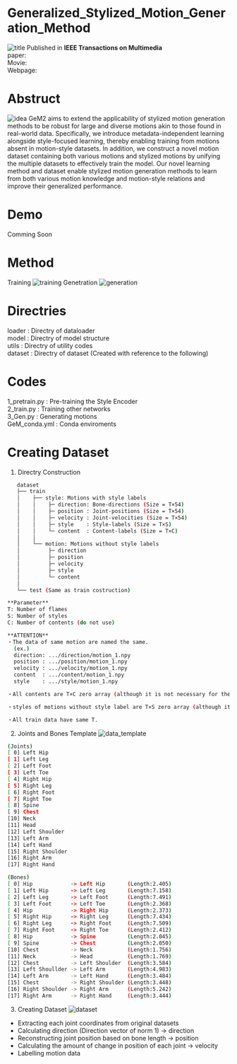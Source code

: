 
# Generalized_Stylized_Motion_Generation_Method

![title](https://github.com/user-attachments/assets/2a0bf6af-5e67-43a3-92d7-6025b9ad61e5)
Published in **IEEE Transactions on Multimedia**
<br>
paper:
<br>
Movie:
<br>
Webpage: 

# Abstruct
![idea](https://github.com/user-attachments/assets/5faffa9b-0479-4e4a-a98f-edf7a3ccc553)
GeM2 aims to extend the applicability of stylized motion generation methods to be robust for large and diverse motions akin to those found in real-world data. Specifically, we introduce metadata-independent learning alongside style-focused learning, thereby enabling training from motions absent in motion-style datasets. In addition, we construct a novel motion dataset containing both various motions and stylized motions by unifying the multiple datasets to effectively train the model. Our novel learning method and dataset enable stylized motion generation methods to learn from both various motion knowledge and motion-style relations and improve their generalized performance.

# Demo
Comming Soon

# Method
Training
![training](https://github.com/user-attachments/assets/5af31282-0961-4d2c-bb56-d432c3bf82d4)
Genetration
![generation](https://github.com/user-attachments/assets/429fc5b3-e9e5-48bb-b8f0-62aa6798c551)


# Directries
 loader  : Directry of dataloader
 <br>
 model   : Directry of model structure
 <br>
 utils   : Directry of utility codes
 <br>
 dataset : Directry of dataset (Created with reference to the following)

 # Codes
 1_pretrain.py : Pre-training the Style Encoder
 <br>
 2_train.py    : Training other networks
 <br>
 3_Gen.py      : Generating motions 
 <br>
 GeM_conda.yml : Conda enviroments
 
 # Creating Dataset
1. Directry Construction
```bash
   dataset
   ├── train
   │    ├── style: Motions with style labels
   │    │    ├─ direction: Bone-directions (Size = T×54)
   │    │    ├─ position : Joint-positions (Size = T×54)
   │    │    ├─ velocity : Joint-velocities (Size = T×54)
   │    │    ├─ style    : Style-labels (Size = T×S)
   │    │    └─ content  : Content-labels (Size = T×C)
   │    │
   │    └── motion: Motions without style labels
   │         ├─ direction
   │         ├─ position
   │         ├─ velocity
   │         ├─ style
   │         └─ content
   │
   └── test (Same as train costruction)

**Parameter**
T: Number of flames
S: Number of styles
C: Number of contents (do not use)

**ATTENTION**
・The data of same motion are named the same.
  (ex.)
  direction: .../direction/motion_1.npy
  position : .../position/motion_1.npy
  velocity : .../velocity/motion_1.npy
  content  : .../content/motion_1.npy
  style    : .../style/motion_1.npy

・All contents are T×C zero array (although it is not necessary for the method, it is required to run the code).

・styles of motions without style label are T×S zero array (although it is not necessary for the method, it is required to run the code).

・All train data have same T.
```

2. Joints and Bones Template
![data_template](https://github.com/user-attachments/assets/5eaf81c9-467b-4e1e-ba58-763a3adff0d9)

```bash
(Joints)
[ 0] Left Hip
[ 1] Left Leg
[ 2] Left Foot
[ 3] Left Toe
[ 4] Right Hip
[ 5] Right Leg
[ 6] Right Foot
[ 7] Right Toe
[ 8] Spine
[ 9] Chest
[10] Neck
[11] Head
[12] Left Shoulder
[13] Left Arm
[14] Left Hand
[15] Right Shoulder
[16] Right Arm
[17] Right Hand

(Bones)
[ 0] Hip            -> Left Hip       (Length:2.405)
[ 1] Left Hip       -> Left Leg       (Length:7.158)
[ 2] Left Leg       -> Left Foot      (Length:7.491)
[ 3] Left Foot      -> Left Toe       (Length:2.368)
[ 4] Hip            -> Right Hip      (Length:2.373)
[ 5] Right Hip      -> Right Leg      (Length:7.434)
[ 6] Right Leg      -> Right Foot     (Length:7.509)
[ 7] Right Foot     -> Right Toe      (Length:2.412)
[ 8] Hip            -> Spine          (Length:2.045)
[ 9] Spine          -> Chest          (Length:2.050)
[10] Chest          -> Neck           (Length:1.756)
[11] Neck           -> Head           (Length:1.769)
[12] Chest          -> Left Shoulder  (Length:3.584)
[13] Left Shoullder -> Left Arm       (Length:4.983)
[14] Left Arm       -> Left Hand      (Length:3.484)
[15] Chest          -> Right Shoulder (Length:3.448)
[16] Right Shoulder -> Right Arm      (Length:5.242)
[17] Right Arm      -> Right Hand     (Length:3.444)
```

3. Creating Dataset
![dataset](https://github.com/user-attachments/assets/37aa74bd-cc5f-4ff4-8830-8b095dcdd750)
<ul>
  <li> Extracting each joint coordinates from original datasets</li>
  <li> Calculating direction (Direction vector of norm 1) -> direction</li>
  <li> Reconstructing joint position based on bone length -> position</li>
  <li> Calculating the amount of change in position of each joint -> velocity </li>
  <li> Labelling motion data</li>
</ul>
